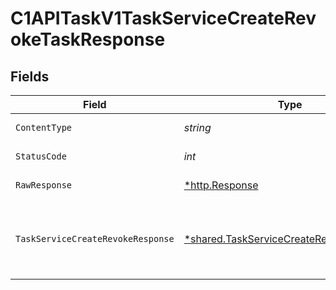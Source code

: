 # C1APITaskV1TaskServiceCreateRevokeTaskResponse


## Fields

| Field                                                                                                                                     | Type                                                                                                                                      | Required                                                                                                                                  | Description                                                                                                                               |
| ----------------------------------------------------------------------------------------------------------------------------------------- | ----------------------------------------------------------------------------------------------------------------------------------------- | ----------------------------------------------------------------------------------------------------------------------------------------- | ----------------------------------------------------------------------------------------------------------------------------------------- |
| `ContentType`                                                                                                                             | *string*                                                                                                                                  | :heavy_check_mark:                                                                                                                        | HTTP response content type for this operation                                                                                             |
| `StatusCode`                                                                                                                              | *int*                                                                                                                                     | :heavy_check_mark:                                                                                                                        | HTTP response status code for this operation                                                                                              |
| `RawResponse`                                                                                                                             | [*http.Response](https://pkg.go.dev/net/http#Response)                                                                                    | :heavy_check_mark:                                                                                                                        | Raw HTTP response; suitable for custom response parsing                                                                                   |
| `TaskServiceCreateRevokeResponse`                                                                                                         | [*shared.TaskServiceCreateRevokeResponse](../../../pkg/models/shared/taskservicecreaterevokeresponse.md)                                  | :heavy_minus_sign:                                                                                                                        | The TaskServiceCreateRevokeResponse returns a task view which has a task including JSONPATHs to the expanded items in the expanded array. |